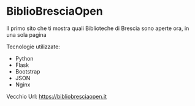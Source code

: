 # BiblioBresciaOpen
Il primo sito che ti mostra quali Biblioteche di Brescia sono aperte ora, in una sola pagina

Tecnologie utilizzate:
- Python
- Flask
- Bootstrap
- JSON
- Nginx

Vecchio Url: https://bibliobresciaopen.it

